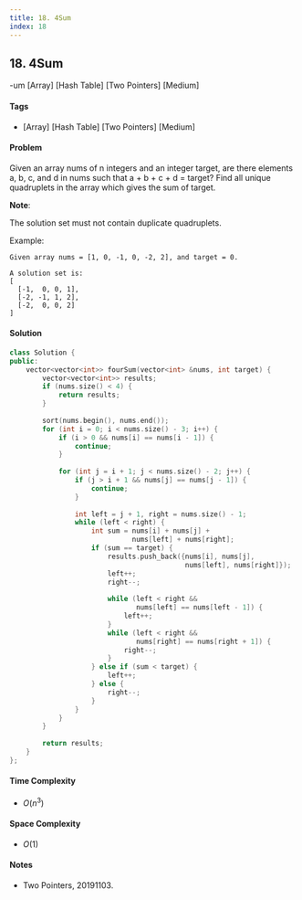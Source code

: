 ```yaml
---
title: 18. 4Sum
index: 18
---
```


## 18. 4Sum
-um [Array] [Hash Table] [Two Pointers] [Medium]

#### Tags
- [Array] [Hash Table] [Two Pointers] [Medium]

#### Problem
Given an array nums of n integers and an integer target, are there elements a, b, c, and d in nums such that a + b + c + d = target? Find all unique quadruplets in the array which gives the sum of target.

**Note**:

The solution set must not contain duplicate quadruplets.

Example:

    Given array nums = [1, 0, -1, 0, -2, 2], and target = 0.

    A solution set is:
    [
      [-1,  0, 0, 1],
      [-2, -1, 1, 2],
      [-2,  0, 0, 2]
    ]

#### Solution
``` C++
class Solution {
public:
    vector<vector<int>> fourSum(vector<int> &nums, int target) {
        vector<vector<int>> results;
        if (nums.size() < 4) {
            return results;
        }
        
        sort(nums.begin(), nums.end());
        for (int i = 0; i < nums.size() - 3; i++) {
            if (i > 0 && nums[i] == nums[i - 1]) {
                continue;
            }
            
            for (int j = i + 1; j < nums.size() - 2; j++) {
                if (j > i + 1 && nums[j] == nums[j - 1]) {
                    continue;
                }
                
                int left = j + 1, right = nums.size() - 1;
                while (left < right) {
                    int sum = nums[i] + nums[j] + 
                              nums[left] + nums[right];
                    if (sum == target) {
                        results.push_back({nums[i], nums[j], 
                                           nums[left], nums[right]});
                        left++;
                        right--;
                        
                        while (left < right && 
                               nums[left] == nums[left - 1]) {
                            left++;
                        }
                        while (left < right && 
                               nums[right] == nums[right + 1]) {
                            right--;
                        }
                    } else if (sum < target) {
                        left++;
                    } else {
                        right--;
                    }
                }
            }
        }
        
        return results;
    }
};
```

#### Time Complexity
- $O(n^3)$

#### Space Complexity
- $O(1)$

#### Notes
- Two Pointers, 20191103.
